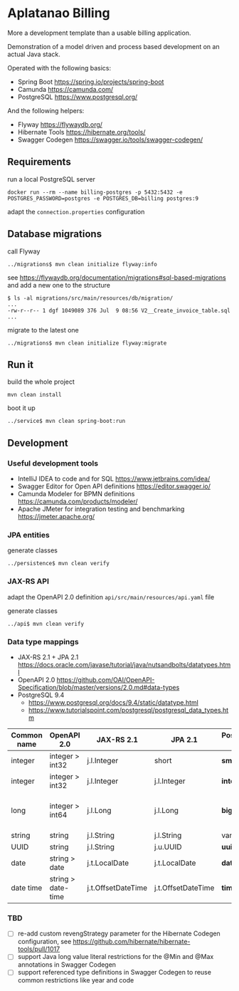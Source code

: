 # Aplatanao Billing

More a development template than a usable billing application.

Demonstration of a model driven and process based development on an actual Java stack.

Operated with the following basics:

- Spring Boot https://spring.io/projects/spring-boot
- Camunda https://camunda.com/
- PostgreSQL https://www.postgresql.org/

And the following helpers:

- Flyway https://flywaydb.org/
- Hibernate Tools https://hibernate.org/tools/
- Swagger Codegen https://swagger.io/tools/swagger-codegen/

## Requirements

run a local PostgreSQL server

    docker run --rm --name billing-postgres -p 5432:5432 -e POSTGRES_PASSWORD=postgres -e POSTGRES_DB=billing postgres:9

adapt the `connection.properties` configuration

## Database migrations

call Flyway

    ../migrations$ mvn clean initialize flyway:info

see https://flywaydb.org/documentation/migrations#sql-based-migrations
and add a new one to the structure

    $ ls -al migrations/src/main/resources/db/migration/
    ...
    -rw-r--r-- 1 dgf 1049089 376 Jul  9 08:56 V2__Create_invoice_table.sql
    ...

migrate to the latest one

    ../migrations$ mvn clean initialize flyway:migrate

## Run it

build the whole project

    mvn clean install

boot it up

    ../service$ mvn clean spring-boot:run

## Development

### Useful development tools

- IntelliJ IDEA to code and for SQL https://www.jetbrains.com/idea/ 
- Swagger Editor for Open API definitions https://editor.swagger.io/ 
- Camunda Modeler for BPMN definitions https://camunda.com/products/modeler/
- Apache JMeter for integration testing and benchmarking https://jmeter.apache.org/ 

### JPA entities

generate classes

    ../persistence$ mvn clean verify

### JAX-RS API

adapt the OpenAPI 2.0 definition `api/src/main/resources/api.yaml` file

generate classes

    ../api$ mvn clean verify

### Data type mappings

- JAX-RS 2.1 + JPA 2.1 https://docs.oracle.com/javase/tutorial/java/nutsandbolts/datatypes.html
- OpenAPI 2.0 https://github.com/OAI/OpenAPI-Specification/blob/master/versions/2.0.md#data-types
- PostgreSQL 9.4
  - https://www.postgresql.org/docs/9.4/static/datatype.html
  - https://www.tutorialspoint.com/postgresql/postgresql_data_types.htm

| Common name | OpenAPI 2.0        | JAX-RS 2.1         | JPA 2.1            | PostgreSQL 9.4 | Restrictions                                          |
| ----------- | ------------------ | ------------------ | ------------------ | -------------- |------------------------------------------------------ |
| integer     | integer > int32    | j.l.Integer        | short              | **smallint**   | 2 bytes: -32768 to +32767                             |
| integer     | integer > int32    | j.l.Integer        | j.l.Integer        | **integer**    | 4 bytes: -2147483648 to +2147483647                   |
| long        | integer > int64    | j.l.Long           | j.l.Long           | **bigint**     | 8 bytes: -9223372036854775808 to +9223372036854775807 |
| string      | string             | j.l.String         | j.l.String         | varchar(**n**) | **n** characters                                      |
| UUID        | string             | j.l.String         | j.u.UUID           | **uuid**       | 16 bytes                                              |
| date        | string > date      | j.t.LocalDate      | j.t.LocalDate      | **date**       | 4713 BC to 5874897 AD                                 |
| date time   | string > date-time | j.t.OffsetDateTime | j.t.OffsetDateTime | **timestamp**  | 4713 BC	294276 AD 1 microsecond / 14 digits           |

### TBD

- [ ] re-add custom revengStrategy parameter for the Hibernate Codegen configuration, see https://github.com/hibernate/hibernate-tools/pull/1017
- [ ] support Java long value literal restrictions for the @Min and @Max annotations in Swagger Codegen
- [ ] support referenced type definitions in Swagger Codegen to reuse common restrictions like year and code
